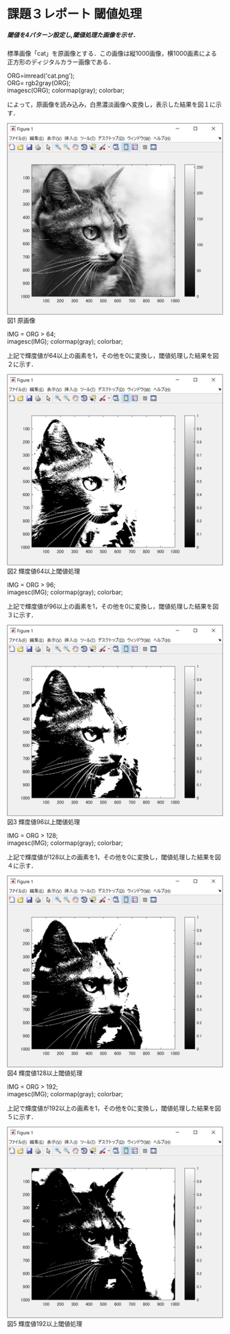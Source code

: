 # 課題３レポート 閾値処理
##### 閾値を4パターン設定し,閾値処理た画像を示せ．

標準画像「cat」を原画像とする．この画像は縦1000画像，横1000画素による正方形のディジタルカラー画像である．

ORG=imread('cat.png');  
ORG= rgb2gray(ORG);  
imagesc(ORG); colormap(gray); colorbar;

によって，原画像を読み込み，白黒濃淡画像へ変換し，表示した結果を図１に示す．

![原画像](https://github.com/ReoOgawa/Image-processing-Report/blob/master/Image/Report-03/01.png?raw=true)  
図1 原画像

IMG = ORG > 64;  
imagesc(IMG); colormap(gray); colorbar;  

上記で輝度値が64以上の画素を1，その他を0に変換し，閾値処理した結果を図２に示す．

![原画像](https://github.com/ReoOgawa/Image-processing-Report/blob/master/Image/Report-03/02.png?raw=true)  
図2 輝度値64以上閾値処理

IMG = ORG > 96;  
imagesc(IMG); colormap(gray); colorbar;  

上記で輝度値が96以上の画素を1，その他を0に変換し，閾値処理した結果を図３に示す．

![原画像](https://github.com/ReoOgawa/Image-processing-Report/blob/master/Image/Report-03/03.png?raw=true)  
図3 輝度値96以上閾値処理

IMG = ORG > 128;  
imagesc(IMG); colormap(gray); colorbar;  

上記で輝度値が128以上の画素を1，その他を0に変換し，閾値処理した結果を図４に示す．

![原画像](https://github.com/ReoOgawa/Image-processing-Report/blob/master/Image/Report-03/04.png?raw=true)  
図4 輝度値128以上閾値処理

IMG = ORG > 192;  
imagesc(IMG); colormap(gray); colorbar;  

上記で輝度値が192以上の画素を1，その他を0に変換し，閾値処理した結果を図５に示す．

![原画像](https://github.com/ReoOgawa/Image-processing-Report/blob/master/Image/Report-03/05.png?raw=true)  
図5 輝度値192以上閾値処理
